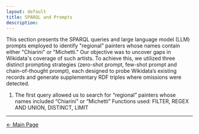 ```yaml
---
layout: default
title: SPARQL and Prompts
description:
---
```

This section presents the SPARQL queries and large language model (LLM) prompts employed to identify "regional" painters whose names contain either "Chiarini" or "Michetti." Our objective was to uncover gaps in Wikidata's coverage of such artists. To achieve this, we utilized three distinct prompting strategies (zero-shot prompt, few-shot prompt and chain-of-thought prompt), each designed to probe Wikidata’s existing records and generate supplementary RDF triples where omissions were detected.

1. The first query allowed us to search for “regional” painters whose names included “Chiarini” or “Michetti”
Functions used: FILTER, REGEX AND UNION, DISTINCT, LIMIT

   
***

[← Main Page](./)
